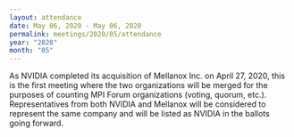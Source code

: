 ```yaml
---
layout: attendance
date: May 06, 2020 - May 06, 2020
permalink: meetings/2020/05/attendance
year: "2020"
month: "05"
---
```


As NVIDIA completed its acquisition of Mellanox Inc. on April 27, 2020, this is the first meeting
where the two organizations will be merged for the purposes of counting MPI Forum organizations
(voting, quorum, etc.). Representatives from both NVIDIA and Mellanox will be considered to
represent the same company and will be listed as NVIDIA in the ballots going forward.
